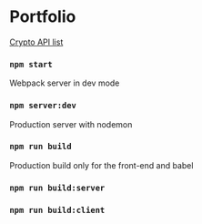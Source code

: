 # Portfolio

[Crypto API list](https://www.chainbits.com/tools-and-platforms/best-crypto-data-api/)

### `npm start`
Webpack server in dev mode

### `npm server:dev`
Production server with nodemon

### `npm run build`
Production build only for the front-end and babel

### `npm run build:server`
### `npm run build:client`
